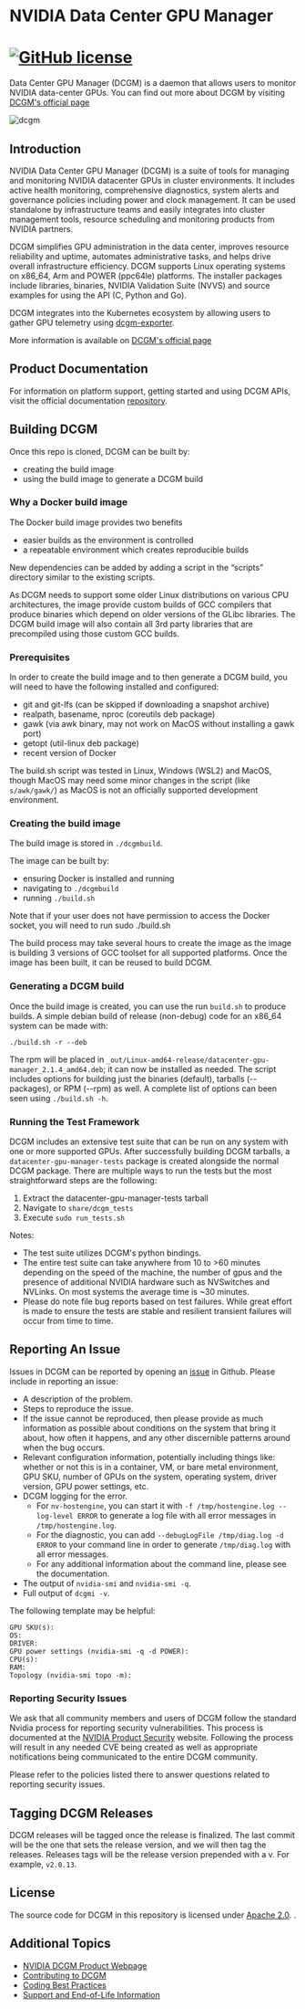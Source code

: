 # NVIDIA Data Center GPU Manager

[![GitHub license](https://img.shields.io/github/license/NVIDIA/dcgm?style=flat-square)](https://raw.githubusercontent.com/NVIDIA/dcgm/master/LICENSE)
=======================

Data Center GPU Manager (DCGM) is a daemon that allows users to monitor NVIDIA
data-center GPUs. You can find out more about DCGM by visiting [DCGM's official
page](https://developer.nvidia.com/dcgm)

![dcgm](https://developer.nvidia.com/sites/default/files/akamai/datacenter/dcgm-icon.png)

## Introduction

NVIDIA Data Center GPU Manager (DCGM) is a suite of tools for managing and monitoring NVIDIA datacenter GPUs in cluster environments. It includes active health monitoring, comprehensive diagnostics, system alerts and governance policies including power and clock management. It can be used standalone by infrastructure teams and easily integrates into cluster management tools, resource scheduling and monitoring products from NVIDIA partners.

DCGM simplifies GPU administration in the data center, improves resource reliability and uptime, automates administrative tasks, and helps drive overall infrastructure efficiency. DCGM supports Linux operating systems on x86_64, Arm and POWER (ppc64le) platforms. The installer packages include libraries, binaries, NVIDIA Validation Suite (NVVS) and source examples for using the API (C, Python and Go).

DCGM integrates into the Kubernetes ecosystem by allowing users to gather GPU telemetry using [dcgm-exporter](https://github.com/NVIDIA/dcgm-exporter).

More information is available on [DCGM's official page](https://developer.nvidia.com/dcgm)

## Product Documentation

For information on platform support, getting started and using DCGM APIs, visit the official documentation [repository](https://docs.nvidia.com/datacenter/dcgm/latest).

## Building DCGM

Once this repo is cloned, DCGM can be built by:

- creating the build image
- using the build image to generate a DCGM build

### Why a Docker build image

The Docker build image provides two benefits

- easier builds as the environment is controlled
- a repeatable environment which creates reproducible builds

New dependencies can be added by adding a script in the “scripts” directory
similar to the existing scripts.

As DCGM needs to support some older Linux distributions on various CPU
architectures, the image provide custom builds of GCC compilers that produce
binaries which depend on older versions of the GLibc libraries. The DCGM build
image will also contain all 3rd party libraries that are precompiled using those
custom GCC builds.

### Prerequisites

In order to create the build image and to then generate a DCGM build, you will
need to have the following installed and configured:

* git and git-lfs (can be skipped if downloading a snapshot archive)
* realpath, basename, nproc (coreutils deb package)
* gawk (via awk binary, may not work on MacOS without installing a gawk port)
* getopt (util-linux deb package)
* recent version of Docker

The build.sh script was tested in Linux, Windows (WSL2) and MacOS, though MacOS
may need some minor changes in the script (like `s/awk/gawk/`) as MacOS is not an
officially supported development environment.

### Creating the build image

The build image is stored in `./dcgmbuild`.

The image can be built by:

- ensuring Docker is installed and running
- navigating to `./dcgmbuild`
- running `./build.sh`

Note that if your user does not have permission to access the Docker socket, you
will need to run sudo ./build.sh

The build process may take several hours to create the image as the image is
building 3 versions of GCC toolset for all supported platforms. Once the image
has been built, it can be reused to build DCGM.

### Generating a DCGM build
Once the build image is created, you can use the run `build.sh` to produce builds. A simple debian build of release (non-debug) code for an x86_64 system can be made with: 

`./build.sh -r --deb`

The rpm will be placed in `_out/Linux-amd64-release/datacenter-gpu-manager_2.1.4_amd64.deb`; it can now be installed as needed. The script includes options for building just the binaries (default), tarballs (--packages), or RPM (--rpm) as well. A complete list of options can been seen using `./build.sh -h`.

### Running the Test Framework
DCGM includes an extensive test suite that can be run on any system with one or more supported GPUs. After successfully building DCGM tarballs, a `datacenter-gpu-manager-tests` package is created alongside the normal DCGM package. There are multiple ways to run the tests but the most straightforward steps are the following:
1. Extract the datacenter-gpu-manager-tests tarball
2. Navigate to `share/dcgm_tests`
3. Execute `sudo run_tests.sh`

Notes:
- The test suite utilizes DCGM's python bindings.
- The entire test suite can take anywhere from 10 to >60 minutes depending on the speed of the machine, the number of gpus and the presence of additional NVIDIA hardware such as NVSwitches and NVLinks. On most systems the average time is ~30 minutes.
- Please do note file bug reports based on test failures. While great effort is made to ensure the tests are stable and resilient transient failures will occur from time to time.

## Reporting An Issue

Issues in DCGM can be reported by opening an [issue](https://github.com/NVIDIA/DCGM/issues) in Github. Please include in reporting an issue:

- A description of the problem.
- Steps to reproduce the issue.
- If the issue cannot be reproduced, then please provide as much information as possible about conditions on the system that bring it about, how often it happens, and any other discernible patterns around when the bug occurs.
- Relevant configuration information, potentially including things like: whether or not this is in a container, VM, or bare metal environment, GPU SKU, number of GPUs on the system, operating system, driver version, GPU power settings, etc.
- DCGM logging for the error.
    - For `nv-hostengine`, you can start it with `-f /tmp/hostengine.log --log-level ERROR` to generate a log file with all error messages in `/tmp/hostengine.log`.
    - For the diagnostic, you can add `--debugLogFile /tmp/diag.log -d ERROR` to your command line in order to generate `/tmp/diag.log` with all error messages.
    - For any additional information about the command line, please see the documentation.
- The output of `nvidia-smi` and `nvidia-smi -q`.
- Full output of `dcgmi -v`.

The following template may be helpful:
```Environment: baremetal/docker container/VM
GPU SKU(s):
OS:
DRIVER:
GPU power settings (nvidia-smi -q -d POWER):
CPU(s):
RAM:
Topology (nvidia-smi topo -m):
```

### Reporting Security Issues

We ask that all community members and users of DCGM follow the standard Nvidia process for reporting security vulnerabilities. This process is documented at the [NVIDIA Product Security](https://www.nvidia.com/en-us/security/) website. 
Following the process will result in any needed CVE being created as well as appropriate notifications being communicated 
to the entire DCGM community.

Please refer to the policies listed there to answer questions related to reporting security issues.

## Tagging DCGM Releases

DCGM releases will be tagged once the release is finalized. The last commit will be the one that sets the release version, and we will then tag the releases. Releases tags will be the release version prepended with a v. For example, `v2.0.13`.

## License 

The source code for DCGM in this repository is licensed under [Apache 2.0](https://www.apache.org/licenses/LICENSE-2.0). .

## Additional Topics

- [NVIDIA DCGM Product Webpage](https://developer.nvidia.com/dcgm)
- [Contributing to DCGM](docs/contributing.md)
- [Coding Best Practices](docs/coding_best_practices.md)
- [Support and End-of-Life Information](docs/support_EOL.md)
